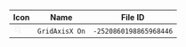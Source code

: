 | Icon | Name | File ID |
| ---  | ---  | ---     |
| ![](GridAxisX%20On.png) | `GridAxisX On` | `-2520860198865968446` |

